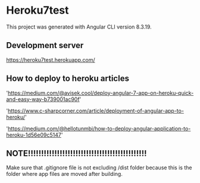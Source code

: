 # Heroku7test

This project was generated with Angular CLI version 8.3.19.

## Development server

https://heroku7test.herokuapp.com/

## How to deploy to heroku articles

'https://medium.com/@avisek.cool/deploy-angular-7-app-on-heroku-quick-and-easy-way-b739001ac90f'

'https://www.c-sharpcorner.com/article/deployment-of-angular-app-to-heroku/'

'https://medium.com/@hellotunmbi/how-to-deploy-angular-application-to-heroku-1d56e09c5147'

## NOTE!!!!!!!!!!!!!!!!!!!!!!!!!!!!!!!!!!!!!!!!!!!!!

Make sure that .gitignore file is not excluding /dist folder because this is the folder where app files are moved after building.
